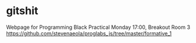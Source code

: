 # gitshit
Webpage for Programming Black Practical Monday 17:00, Breakout Room 3
https://github.com/stevenaeola/proglabs_js/tree/master/formative_1
